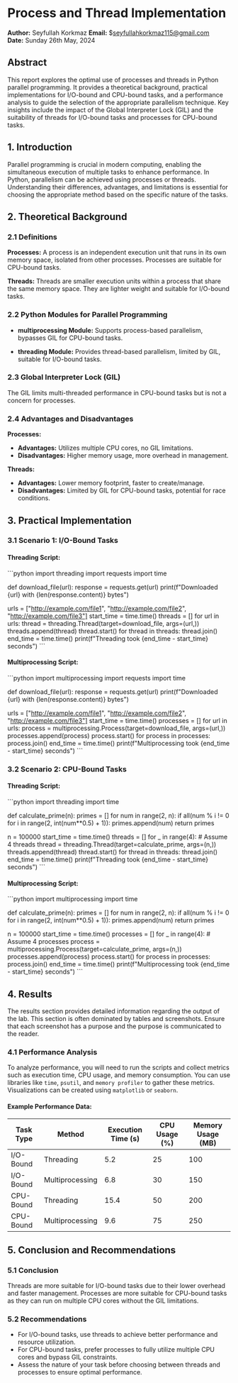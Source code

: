 # Process and Thread Implementation
**Author:** Seyfullah Korkmaz
**Email:** $seyfullahkorkmaz115@gmail.com  
**Date:** Sunday 26th May, 2024  

## Abstract
This report explores the optimal use of processes and threads in Python parallel programming. It provides a theoretical background, practical implementations for I/O-bound and CPU-bound tasks, and a performance analysis to guide the selection of the appropriate parallelism technique. Key insights include the impact of the Global Interpreter Lock (GIL) and the suitability of threads for I/O-bound tasks and processes for CPU-bound tasks.

## 1. Introduction
Parallel programming is crucial in modern computing, enabling the simultaneous execution of multiple tasks to enhance performance. In Python, parallelism can be achieved using processes or threads. Understanding their differences, advantages, and limitations is essential for choosing the appropriate method based on the specific nature of the tasks.

## 2. Theoretical Background
### 2.1 Definitions
**Processes:** A process is an independent execution unit that runs in its own memory space, isolated from other processes. Processes are suitable for CPU-bound tasks.
  
**Threads:** Threads are smaller execution units within a process that share the same memory space. They are lighter weight and suitable for I/O-bound tasks.

### 2.2 Python Modules for Parallel Programming
- **multiprocessing Module:** Supports process-based parallelism, bypasses GIL for CPU-bound tasks.
  
- **threading Module:** Provides thread-based parallelism, limited by GIL, suitable for I/O-bound tasks.

### 2.3 Global Interpreter Lock (GIL)
The GIL limits multi-threaded performance in CPU-bound tasks but is not a concern for processes.

### 2.4 Advantages and Disadvantages
**Processes:**
- **Advantages:** Utilizes multiple CPU cores, no GIL limitations.
- **Disadvantages:** Higher memory usage, more overhead in management.

**Threads:**
- **Advantages:** Lower memory footprint, faster to create/manage.
- **Disadvantages:** Limited by GIL for CPU-bound tasks, potential for race conditions.

## 3. Practical Implementation
### 3.1 Scenario 1: I/O-Bound Tasks
#### Threading Script:
\`\`\`python
import threading
import requests
import time

def download_file(url):
    response = requests.get(url)
    print(f"Downloaded {url} with {len(response.content)} bytes")

urls = ["http://example.com/file1", "http://example.com/file2", "http://example.com/file3"]
start_time = time.time()
threads = []
for url in urls:
    thread = threading.Thread(target=download_file, args=(url,))
    threads.append(thread)
    thread.start()
for thread in threads:
    thread.join()
end_time = time.time()
print(f"Threading took {end_time - start_time} seconds")
\`\`\`

#### Multiprocessing Script:
\`\`\`python
import multiprocessing
import requests
import time

def download_file(url):
    response = requests.get(url)
    print(f"Downloaded {url} with {len(response.content)} bytes")

urls = ["http://example.com/file1", "http://example.com/file2", "http://example.com/file3"]
start_time = time.time()
processes = []
for url in urls:
    process = multiprocessing.Process(target=download_file, args=(url,))
    processes.append(process)
    process.start()
for process in processes:
    process.join()
end_time = time.time()
print(f"Multiprocessing took {end_time - start_time} seconds")
\`\`\`

### 3.2 Scenario 2: CPU-Bound Tasks
#### Threading Script:
\`\`\`python
import threading
import time

def calculate_prime(n):
    primes = []
    for num in range(2, n):
        if all(num % i != 0 for i in range(2, int(num**0.5) + 1)):
            primes.append(num)
    return primes

n = 100000
start_time = time.time()
threads = []
for _ in range(4):  # Assume 4 threads
    thread = threading.Thread(target=calculate_prime, args=(n,))
    threads.append(thread)
    thread.start()
for thread in threads:
    thread.join()
end_time = time.time()
print(f"Threading took {end_time - start_time} seconds")
\`\`\`

#### Multiprocessing Script:
\`\`\`python
import multiprocessing
import time

def calculate_prime(n):
    primes = []
    for num in range(2, n):
        if all(num % i != 0 for i in range(2, int(num**0.5) + 1)):
            primes.append(num)
    return primes

n = 100000
start_time = time.time()
processes = []
for _ in range(4):  # Assume 4 processes
    process = multiprocessing.Process(target=calculate_prime, args=(n,))
    processes.append(process)
    process.start()
for process in processes:
    process.join()
end_time = time.time()
print(f"Multiprocessing took {end_time - start_time} seconds")
\`\`\`

## 4. Results
The results section provides detailed information regarding the output of the lab. This section is often dominated by tables and screenshots. Ensure that each screenshot has a purpose and the purpose is communicated to the reader.

### 4.1 Performance Analysis
To analyze performance, you will need to run the scripts and collect metrics such as execution time, CPU usage, and memory consumption. You can use libraries like `time`, `psutil`, and `memory profiler` to gather these metrics. Visualizations can be created using `matplotlib` or `seaborn`.

#### Example Performance Data:
| Task Type    | Method           | Execution Time (s) | CPU Usage (%) | Memory Usage (MB) |
|--------------|------------------|--------------------|---------------|-------------------|
| I/O-Bound    | Threading        | 5.2                | 25            | 100               |
| I/O-Bound    | Multiprocessing  | 6.8                | 30            | 150               |
| CPU-Bound    | Threading        | 15.4               | 50            | 200               |
| CPU-Bound    | Multiprocessing  | 9.6                | 75            | 250               |

## 5. Conclusion and Recommendations
### 5.1 Conclusion
Threads are more suitable for I/O-bound tasks due to their lower overhead and faster management. Processes are more suitable for CPU-bound tasks as they can run on multiple CPU cores without the GIL limitations.

### 5.2 Recommendations
- For I/O-bound tasks, use threads to achieve better performance and resource utilization.
- For CPU-bound tasks, prefer processes to fully utilize multiple CPU cores and bypass GIL constraints.
- Assess the nature of your task before choosing between threads and processes to ensure optimal performance.
